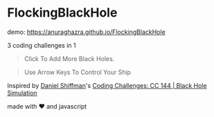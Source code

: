 # FlockingBlackHole

demo: https://anuraghazra.github.io/FlockingBlackHole

3 coding challenges in 1


> Click To Add More Black Holes.

> Use Arrow Keys To Control Your Ship

Inspired by [Daniel Shiffman](https://www.youtube.com/user/shiffman)'s [Coding Challenges: CC 144 | Black Hole Simulation](https://thecodingtrain.com/CodingChallenges/144-black-hole-visualization.html)

made with :heart: and javascript